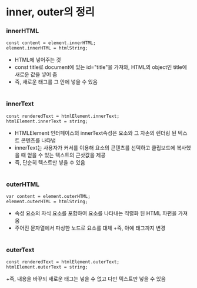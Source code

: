 # inner, outer의 정리

### innerHTML
~~~
const content = element.innerHTML;
element.innerHTML = htmlString;
~~~
+ HTML에 넣어주는 것
+ const title로 document에 있는 id="title"을 가져와, HTML의 object인 title에 새로운 값을 넣어 줌
+ 즉, 새로운 태그를 그 안에 넣을 수 있음
<br/><br/>

### innerText
~~~
const renderedText = htmlElement.innerText;
htmlElement.innerText = string;
~~~
+ HTMLElement 인터페이스의 innerText속성은 요소와 그 자손의 렌더링 된 텍스트 콘텐츠를 나타냄
+ innerText는 사용자가 커서를 이용해 요소의 콘텐츠를 선택하고 클립보드에 복사했을 때 얻을 수 있는 텍스트의 근삿값을 제공
+ 즉, 단순히 텍스트만 넣을 수 있음
<br/><br/>

### outerHTML
~~~
var content = element.outerHTML;
element.outerHTML = htmlString;
~~~
+ 속성 요소의 자식 요소를 포함하여 요소를 나타내는 직렬화 된 HTML 파편을 가져옴
+ 주어진 문자열에서 파싱한 노드로 요소를 대체
+즉, 아예 태그까지 변경
<br/><br/>

### outerText
~~~
const renderedText = htmlElement.outerText;
htmlElement.outerText = string;
~~~
+즉, 내용을 바꾸되 새로운 태그는 넣을 수 없고 다만 텍스트만 넣을 수 있음
<br/><br/>